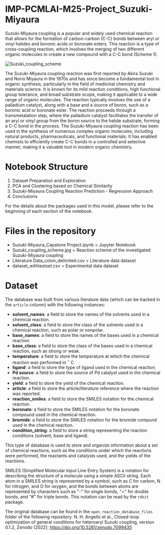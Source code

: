 # IMP-PCMLAI-M25-Project_Suzuki-Miyaura

Suzuki-Miyaura coupling is a popular and widely used chemical reaction that allows for the formation of carbon-carbon (C-C) bonds between aryl or vinyl halides and boronic acids or boronate esters. This reaction is a type of cross-coupling reaction, which involves the merging of two different organic molecules to create a new compound with a C-C bond (Scheme 1).

![Suzuki_coupling_scheme](https://user-images.githubusercontent.com/114429348/232866281-5a99fd52-f434-4579-b5eb-869336c7e120.jpg)

The Suzuki-Miyaura coupling reaction was first reported by Akira Suzuki and Norio Miyaura in the 1970s and has since become a fundamental tool in organic synthesis, particularly in the field of medicinal chemistry and materials science. It is known for its mild reaction conditions, high functional group tolerance, and broad substrate scope, making it applicable to a wide range of organic molecules.
The reaction typically involves the use of a palladium catalyst, along with a base and a source of boron, such as a boronic acid or boronate ester. The reaction proceeds through a transmetalation step, where the palladium catalyst facilitates the transfer of an aryl or vinyl group from the boron source to the halide substrate, forming a C-C bond in the process.
The Suzuki-Miyaura coupling reaction has been used in the synthesis of numerous complex organic molecules, including natural products, pharmaceuticals, and functional materials. It has enabled chemists to efficiently create C-C bonds in a controlled and selective manner, making it a valuable tool in modern organic chemistry.

# Notebook Structure
1. Dataset Preparation and Exploration
2. PCA and Clustering based on Chemical Similarity
3. Suzuki-Miyaura Coupling Reaction Prediction - Regression Approach
4. Conclusions

For the details about the packages used in this model, please refer to the beginning of each section of the notebook.

# Files in the repository 

- Suzuki-Miyaura_Capstone Project.ipynb = Jupyter Notebook
- Suzuki_coupling_scheme.jpg = Reaction scheme of the investigated Suzuki-Miyaura coupling
- Literature Data_colon_delimited.csv = Literature data dataset
- dataset_withtestset.csv = Experimental data dataset

# Dataset

The database was built from various literature data (which can be tracked in the `article` column) with the following instances:

- **solvent_names**: a field to store the names of the solvents used in a chemical reaction.
- **solvent_class**: a field to store the class of the solvents used in a chemical reaction, such as polar or nonpolar.
- **base_names**: a field to store the names of the bases used in a chemical reaction.
- **base_class**: a field to store the class of the bases used in a chemical reaction, such as strong or weak.
- **temperature**: a field to store the temperature at which the chemical reaction was performed in $^\circ$ C.
- **ligand**: a field to store the type of ligand used in the chemical reaction.
- **Pd source**: a field to store the source of Pd catalyst used in the chemical reaction.
- **yield**: a field to store the yield of the chemical reaction.
- **article**: a field to store the article/literature reference where the reaction was reported.
- **reaction_smiles**: a field to store the SMILES notation for the chemical reaction.
- **boronate**: a field to store the SMILES notation for the boronate compound used in the chemical reaction.
- **bromide**: a field to store the SMILES notation for the bromide compund used in the chemical reaction.
- **condition_string**: a field to store a string representing the reaction conditions (solvent, base and ligand).

This type of database is used to store and organize information about a set of chemical reactions, such as the conditions under which the reactions were performed, the reactants and catalysts used, and the yields of the reactions. 

SMILES (Simplified Molecular Input Line Entry System) is a notation for describing the structure of a molecule using a simple ASCII string. Each atom in a SMILES string is represented by a symbol, such as C for carbon, N for nitrogen, and O for oxygen, and the bonds between atoms are represented by characters such as "-" for single bonds, "=" for double bonds, and "#" for triple bonds. This notation can be read by the `rdkit` package.

The original database can be found in the `open_reaction_database_files` folder of the following repository.
N. H. Angello et al., Closed-loop optimization of general conditions for heteroaryl Suzuki coupling, version 0.1.2, Zenodo (2022); https://doi.org/10.5281/zenodo.7099435
